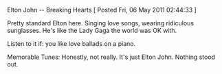 Elton John -- Breaking Hearts
[ Posted Fri, 06 May 2011 02:44:33 ]

Pretty standard Elton here. Singing love songs, wearing ridiculous sunglasses. He's like the Lady Gaga the world was OK with.

Listen to it if: you like love ballads on a piano.

Memorable Tunes: Honestly, not really. It's just Elton John. Nothing stood out.
